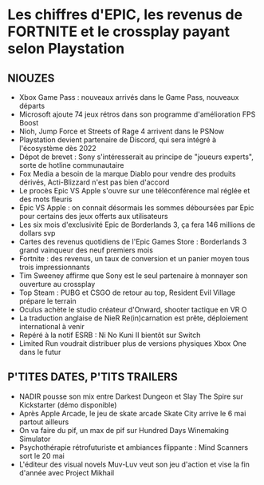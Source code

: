# Les chiffres d'EPIC, les revenus de FORTNITE et le crossplay payant selon Playstation 

## NIOUZES

- Xbox Game Pass : nouveaux arrivés dans le Game Pass, nouveaux départs
- Microsoft ajoute 74 jeux rétros dans son programme d'amélioration FPS Boost
- Nioh, Jump Force et Streets of Rage 4 arrivent dans le PSNow
- Playstation devient partenaire de Discord, qui sera intégré à l'écosystème dès 2022
- Dépot de brevet : Sony s'intéresserait au principe de "joueurs experts", sorte de hotline communautaire
- Fox Media a besoin de la marque Diablo pour vendre des produits dérivés, Acti-Blizzard n'est pas bien d'accord
- Le procès Epic VS Apple s'ouvre sur une téléconférence mal réglée et des mots fleuris
- Epic VS Apple : on connait désormais les sommes déboursées par Epic pour certains des jeux offerts aux utilisateurs
- Les six mois d'exclusivité Epic de Borderlands 3, ça fera 146 millions de dollars svp
- Cartes des revenus quotidiens de l'Epic Games Store : Borderlands 3 grand vainqueur des neuf premiers mois
- Fortnite : des revenus, un taux de conversion et un panier moyen tous trois impressionnants
- Tim Sweeney affirme que Sony est le seul partenaire à monnayer son ouverture au crossplay
- Top Steam : PUBG et CSGO de retour au top, Resident Evil Village prépare le terrain
- Oculus achète le studio créateur d'Onward, shooter tactique en VR O
- La traduction anglaise de NieR Re(in)carnation est prête, déploiement international à venir
- Repéré à la notif ESRB : Ni No Kuni II bientôt sur Switch
- Limited Run voudrait distribuer plus de versions physiques Xbox One dans le futur


## P'TITES DATES, P'TITS TRAILERS

- NADIR pousse son mix entre Darkest Dungeon et Slay The Spire sur Kickstarter (démo disponible)
- Après Apple Arcade, le jeu de skate arcade Skate City arrive le 6 mai partout ailleurs
- On va faire du pif, un max de pif sur Hundred Days Winemaking Simulator
- Psychothérapie rétrofuturiste et ambiances flippante : Mind Scanners sort le 20 mai
- L'éditeur des visual novels Muv-Luv veut son jeu d'action et vise la fin d'année avec Project Mikhail
